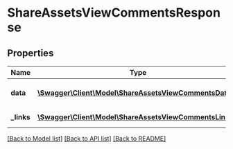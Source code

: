 # ShareAssetsViewCommentsResponse

## Properties
Name | Type | Description | Notes
------------ | ------------- | ------------- | -------------
**data** | [**\Swagger\Client\Model\ShareAssetsViewCommentsData**](ShareAssetsViewCommentsData.md) | List of all retrieved comments | 
**_links** | [**\Swagger\Client\Model\ShareAssetsViewCommentsLinks[]**](ShareAssetsViewCommentsLinks.md) | Links to pages | 

[[Back to Model list]](../README.md#documentation-for-models) [[Back to API list]](../README.md#documentation-for-api-endpoints) [[Back to README]](../README.md)


